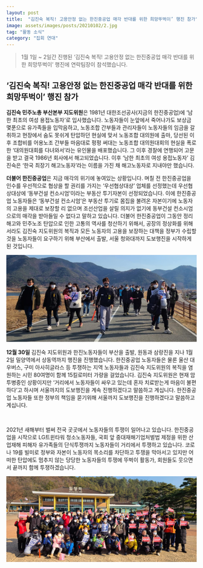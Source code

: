 ```yaml
---
layout: post
title:  "김진숙 복직! 고용안정 없는 한진중공업 매각 반대를 위한 희망뚜벅이’ 행진 참가"
image: assets/images/posts/20210102/2.jpg
tag: "활동 소식"
category: "집회 연대"
---
```

> 1월 1일 ~ 2일간 진행된 ‘김진숙 복직! 고용안정 없는 한진중공업 매각 반대를 위한 희망뚜벅이’ 행진에 연락팀장이 참석했습니다.


## ‘김진숙 복직! 고용안정 없는 한진중공업 매각 반대를 위한 희망뚜벅이’ 행진 참가

**김진숙 민주노총 부산본부 지도위원**은 1981년 대한조선공사(지금의 한진중공업)에 ‘남한 최초의 여성 용접노동자’로 입사했습니다. 노동자들이 눈앞에서 죽어나가도 보상금 몇푼으로 유가족들을 입막음하고, 노동조합 간부들과 관리자들이 노동자들의 임금을 갈취하고 현장에서 숨도 못쉬게 탄압하던 현실에 맞서 노동조합 대의원에 출마, 당선된 이후 조합비를 어용노조 간부들 마음대로 펑펑 써대는 노동조합 대의원대회의 현실을 폭로한 ‘대의원대회를 다녀와서’라는 유인물을 배포했습니다. 그 이후 경찰에 연행되어 고문을 받고 결국 1986년 회사에서 해고되었습니다. 이후 ‘남한 최초의 여성 용접노동자’ 김진숙은 ‘한국 최장기 해고노동자’라는 이름을 가진 채 해고노동자로 지내야만 했습니다.

**더불어 한진중공업**은 지금 매각의 위기에 놓여있는 상황입니다. 며칠 전 한진중공업을 인수를 우선적으로 협상을 할 권리를 가지는 ‘우선협상대상’ 업체를 선정했는데 우선협상대상에 ‘동부건설 컨소시엄’이라는 부동산 투기자본이 선정되었습니다. 이에 한진중공업 노동자들은 ‘동부건설 컨소시엄’은 부동산 투기로 몸집을 불려온 자본이기에 노동자의 고용을 제대로 보장할 리 없으며 조선산업을 살릴 의지가 없기에 동부건설 컨소시엄으로의 매각을 받아들일 수 없다고 말하고 있습니다. 더불어 한진중공업이 그동안 정리해고와 민주노조 탄압으로 인한 고통의 역사를 청산하기 위해서, 공장의 정상화를 위해서라도 김진숙 지도위원의 복직과 모든 노동자의 고용을 보장하는 대책을 정부가 수립할 것을 노동자들이 요구하기 위해 부산에서 출발, 서울 청와대까지 도보행진을 시작하게 된 것입니다.

<div style="text-align: center;">
<p class="mb-5"><img class="shadow-lg" src="/assets/images/posts/20210102/1.jpg"/></p>
</div>

**12월 30일** 김진숙 지도위원과 한진노동자들이 부산을 출발, 원동과 삼랑진을 지나 1월 2일 밀양역에서 상동역까지 행진을 진행했습니다. 한진중공업 노동자들은 물론 울산 대우버스, 구미 아사히글라스 등 투쟁하는 지역 노동자들과 김진숙 지도위원의 복직을 염원하는 시민 80여명이 함께 15킬로미터 가량을 걸었습니다. 김진숙 지도위원은 현재 암 투병중인 상황이지만 ‘거리에서 노동자들이 싸우고 있는데 혼자 치료받는게 마음이 불편하다’고 하시며 서울까지의 도보행진을 계속 진행하겠다고 말씀하고 계십니다. 한진중공업 노동자들 또한 정부의 책임을 묻기위해 서울까지 도보행진을 진행하겠다고 말씀하고 계십니다.

<div style="text-align: center;">
<p class="mb-5"><img class="shadow-lg" src="/assets/images/posts/20211119/3.jpg" alt="" /></p>
</div>

2021년 새해부터 벌써 전국 곳곳에서 노동자들의 투쟁이 일어나고 있습니다. 한진중공업을 시작으로 LG트윈타워 청소노동자들, 국회 앞 중대재해기업처벌법 제정을 위한 산업재해 피해자 유가족들의 단식투쟁까지 노동자들이 거리에서 투쟁하고 있습니다. 코로나 19를 빌미로 정부와 자본이 노동자의 목소리를 차단하고 투쟁을 막아서고 있지만 어떠한 탄압에도 멈추지 않는 당당한 노동자들의 투쟁에 뚜벅이 활동가, 회원들도 웃으면서 끝까지 함께 투쟁하겠습니다.

<div style="text-align: center;">
<p class="mb-5"><img class="shadow-lg" src="/assets/images/posts/20210102/2.jpg"/></p>
</div>